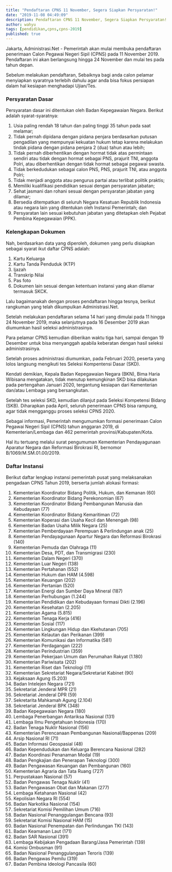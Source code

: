```yaml
---
title: "Pendaftaran CPNS 11 November, Segera Siapkan Persyaratan!"
date: "2019-11-08 04:49:09"
description: Pendaftaran CPNS 11 November, Segera Siapkan Persyaratan!.
author: wahyu
tags: [pendidikan,cpns,cpns-2019]
published: true
---
```


Jakarta, Administrasi.Net - Pemerintah akan mulai membuka pendaftaran penerimaan Calon Pegawai Negeri Sipil (CPNS) pada 11 November 2019. Pendaftaran ini akan berlangsung hingga 24 November dan mulai tes pada tahun depan.

Sebelum melakukan pendaftaran, Sebaiknya bagi anda calon pelamar menyiapkan syaratnya terlebih dahulu agar anda bisa fokus persiapan dalam hal kesiapan menghadapi Ujian/Tes.

### Persyaratan Dasar

Persyaratan dasar ini ditentukan oleh Badan Kepegawaian Negara. Berikut adalah syarat-syaratnya:

1. Usia paling rendah 18 tahun dan paling tinggi 35 tahun pada saat melamar;
2. Tidak pernah dipidana dengan pidana penjara berdasarkan putusan pengadilan yang mempunyai kekuatan hukum tetap karena melakukan tindak pidana dengan pidana penjara 2 (dua) tahun atau lebih;
3. Tidak pernah diberhentikan dengan hormat tidak atas permintaan sendiri atau tidak dengan hormat sebagai PNS, prajurit TNI, anggota Polri, atau diberhentikan dengan tidak hormat sebagai pegawai swasta.
4. Tidak berkedudukan sebagai calon PNS, PNS, prajurit TNI, atau anggota Polri;
5. Tidak menjadi anggota atau pengurus partai atau terlibat politik praktis;
6. Memiliki kualifikasi pendidikan sesuai dengan persyaratan jabatan;
7. Sehat jasmani dan rohani sesuai dengan persyaratan jabatan yang dilamar;
8. Bersedia ditempatkan di seluruh Negara Kesatuan Republik Indonesia atau negara lain yang ditentukan oleh Instansi Pemerintah; dan
9. Persyaratan lain sesuai kebutuhan jabatan yang ditetapkan oleh Pejabat Pembina Kepegawaian (PPK).

### Kelengkapan Dokumen
Nah, berdasarkan data yang diperoleh, dokumen yang perlu disiapkan sebagai syarat ikut daftar CPNS adalah:
1. Kartu Keluarga
2. Kartu Tanda Penduduk (KTP)
3. Ijazah
4. Transkrip Nilai
5. Pas foto
6. Dokumen lain sesuai dengan ketentuan instansi yang akan dilamar termasuk SKCK.

Lalu bagaimanakah dengan proses pendaftaran hingga tesnya, berikut rangkuman yang telah dikumpulkan Administrasi.Net.

Setelah melakukan pendaftaran selama 14 hari yang dimulai pada 11 hingga 24 November 2019, maka selanjutnya pada 16 Desember 2019 akan diumumkan hasil seleksi administrasinya.

Para pelamar CPNS kemudian diberikan waktu tiga hari, sampai dengan 19 Desember untuk bisa menyanggah apabila keberatan dengan hasil seleksi administrasinya.

Setelah proses administrasi diumumkan, pada Februari 2020, peserta yang lolos langsung mengikuti tes Seleksi Kompentensi Dasar (SKD).

Kendati demikian, Kepala Badan Kepegawaian Negara (BKN), Bima Haria Wibisana mengatakan, tidak menutup kemungkinan SKD bisa dilakukan pada pertengahan Januari 2020, tergantung kesiapan dari Kementerian dan/atau Lembaga yang bersangkutan.

Setelah tes seleksi SKD, kemudian dilanjut pada Seleksi Kompetensi Bidang (SKB). Diharapkan pada April, seluruh penerimaan CPNS bisa rampung, agar tidak mengganggu proses seleksi CPNS 2020.

Sebagai informasi, Pemerintah mengumumkan formasi penerimaan Calon Pegawai Negeri Sipil (CPNS) tahun anggaran 2019, di Kementerian/Lembaga dan 462 pemerintah provinsi/Kabupaten/Kota.

Hal itu tertuang melalui surat pengumuman Kementerian Pendayagunaan Aparatur Negara dan Reformasi Birokrasi RI, bernomor B/1069/M.SM.01.00/2019.


### Daftar Instansi
Berikut daftar lengkap instansi pemerintah pusat yang melaksanakan pengadaan CPNS Tahun 2019, berserta jumlah alokasi formasi:

1. Kementerian Koordinator Bidang Politik, Hukum, dan Kemanan (60)
2. Kementerian Koordinator Bidang Perekonomian (67)
3. Kementerian Koordinator Bidang Pembangunan Manusia dan Kebudayaan (77)
4. Kementerian Koordinator Bidang Kemaritiman (72)
5. Kementerian Koperasi dan Usaha Kecil dan Menengah (98)
6. Kementerian Badan Usaha Milik Negara (25)
7. Kementerian Pemberdayaan Perempuan & Perlindungan anak (25)
8. Kementerian Pendayagunaan Apartur Negara dan Reformasi Birokrasi (140)
9. Kementerian Pemuda dan Olahraga (11)
10. Kementerian Desa, PDT, dan Transmigrasi (230)
11. Kementerian Dalam Negeri (370)
12. Kementerian Luar Negeri (138)
13. Kementerian Pertahanan (552)
14. Kementerian Hukum dan HAM (4.598)
15. Kementerian Keuangan (202)
16. Kementerian Pertanian (520)
17. Kementerian Energi dan Sumber Daya Mineral (187)
18. Kementerian Perhubungan (1.244)
19. Kementerian Pendidikan dan Kebudayaan formasi Dikti (2.196)
20. Kementerian Kesehatan (2.205)
21. Kementerian Agama (5.815)
22. Kementerian Tenaga Kerja (416)
23. Kementerian Sosial (117)
24. Kementerian Lingkungan Hidup dan Kkehutanan (705)
25. Kementerian Kelautan dan Perikanan (399)
26. Kementerian Komunikasi dan Informatika (581)
27. Kementerian Perdagangan (222)
28. Kementerian Perindustrian (359)
29. Kementerian Pekerjaan Umum dan Perumahan Rakyat (1.180)
30. Kementerian Pariwisata (202)
31. Kementerian Riset dan Teknologi (11)
32. Kementerian Sekretariat Negara/Sekretariat Kabinet (90)
33. Kejaksaan Agung (5.203)
34. Badan Intelejen Negara (721)
35. Sekretariat Jenderal MPR (21)
36. Sekretariat Jenderal DPR (59)
37. Sekretarita Mahkamah Agung (2.104)
38. Sekretariat Jenderal BPK (348)
39. Badan Kepegawaian Negara (180)
40. Lembaga Penerbangan Antariksa Nasional (131)
41. Lembaga Ilmu Pengetahuan Indonesia (170)
42. Badan Tenaga Nuklir Nasional (156)
43. Kementerian Perencanaan Pembangunan Nasional/Bappenas (209)
44. Arsip Nasional RI (71)
45. Badan Informasi Geospasial (48)
46. Badan Kependudukan dan Keluarga Berencana Nasional (282)
47. Badan Koordinasi Penanaman Modal (19)
48. Badan Pengkajian dan Penerapan Teknologi (300)
49. Badan Pengawasan Keuangan dan Pembangunan (160)
50. Kementerian Agraria dan Tata Ruang (727)
51. Perpustakaan Nasional (57)
52. Badan Pengawas Tenaga Nuklir (41)
53. Badan Pengawasan Obat dan Makanan (277)
54. Lembaga Ketahanan Nasional (42)
55. Kepolisian Negara RI (554)
56. Badan Narkotika Nasional (154)
57. Sekretariat Komisi Pemilihan Umum (716)
58. Badan Nasional Penanggulangan Bencana (93)
59. Sekretariat Komisi Nasional HAM (15)
60. Badan Nasional Penempatan dan Perlindungan TKI (143)
61. Badan Keamanan Laut (171)
62. Badan SAR Nasional (391)
63. Lembaga Kebijakan Pengadaan Barang/Jasa Pemerintah (139)
64. Komisi Ombusman (91)
65. Badan Nasional Penanggulangaan Teroris (139)
66. Badan Pengawas Pemilu (319)
67. Badan Pembina Ideologi Pancasila (60)
